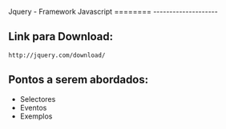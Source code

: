 
Jquery - Framework Javascript
======== --------------------


Link para Download:
-------------------
	
	http://jquery.com/download/

Pontos a serem abordados:
------------------------

- Selectores
- Eventos
- Exemplos	